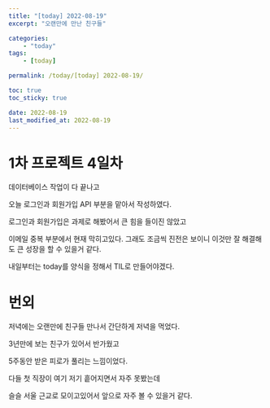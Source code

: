 ```yaml
---
title: "[today] 2022-08-19"
excerpt: "오랜만에 만난 친구들"

categories:
    - "today"
tags:
    - [today]

permalink: /today/[today] 2022-08-19/

toc: true
toc_sticky: true

date: 2022-08-19
last_modified_at: 2022-08-19
---
```

# 1차 프로젝트 4일차

데이터베이스 작업이 다 끝나고 

오늘 로그인과 회원가입 API 부분을 맡아서 작성하였다.

로그인과 회원가입은 과제로 해봤어서 큰 힘을 들이진 않았고

이메일 중복 부분에서 현재 막히고있다. 그래도 조금씩 진전은 보이니 이것만 잘 해결해도 큰 성장을 할 수 있을거 같다.

내일부터는 today를 양식을 정해서 TIL로 만들어야겠다.

# 번외

저녁에는 오랜만에 친구들 만나서 간단하게 저녁을 먹었다.

3년만에 보는 친구가 있어서 반가웠고

5주동안 받은 피로가 풀리는 느낌이었다.

다들 첫 직장이 여기 저기 흩어지면서 자주 못봤는데

슬슬 서울 근교로 모이고있어서 앞으로 자주 볼 수 있을거 같다.

